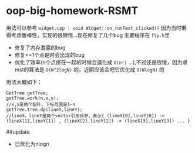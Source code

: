 oop-big-homework-RSMT
=====================
用法可以参考 `widget.cpp : void Widget::on_runTest_clicked()` 
因为当时懒得考虑鲁棒性，实现的很懒惰...现在修复了几个bug
主要程序在 `fly.h`里

* 修复了内存泄露的bug
* 修复<=1个点是时会出现的bug
* 优化了效率(n个点挤在一起的时候会退化成 `O(n!)` ...),不过还是很慢，因为求mst的算法是 `O(N^2logN)` 的，近期应该会吧它优化成 `O(NlogN)` 的

用法大概如下：

    GetTree getTree;
    getTree.work(n,x,y);
    //x,y是两个指针，下标范围是1~n
    getTree.tree.dp(lineX,lineY);
    //lineX，lineY是两个vector引用传参，表示{ (lineX[0],lineY[0]) -> (lineX[1],lineY[1]) , (lineX[2],lineY[2]) -> (lineX[3],lineY[3]) ... }

##update

* 已优化为nlogn


